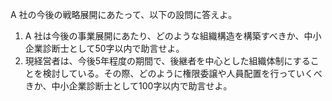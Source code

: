 A 社の今後の戦略展開にあたって、以下の設問に答えよ。
   1. A 社は今後の事業展開にあたり、どのような組織構造を構築すべきか、中小企業診断士として50字以内で助言せよ。
   2. 現経営者は、今後5年程度の期間で、後継者を中心とした組織体制にすることを検討している。その際、どのように権限委譲や人員配置を行っていくべきか、中小企業診断士として100字以内で助言せよ。